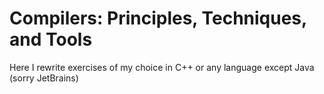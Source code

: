 # Compilers: Principles, Techniques, and Tools

Here I rewrite exercises of my choice in C++ or any language except Java (sorry JetBrains)
